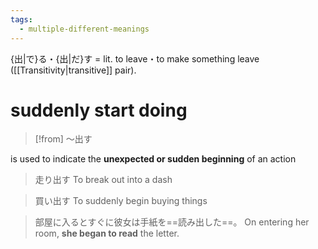 ```yaml
---
tags:
  - multiple-different-meanings
---
```

{出|で}る・{出|だ}す = lit. to leave・to make something leave ([[Transitivity|transitive]] pair).
# suddenly start doing
>[!from] 〜出す

is used to indicate the **unexpected or sudden beginning** of an action
>走り出す
>To break out into a dash

>買い出す
>To suddenly begin buying things

>部屋に入るとすぐに彼女は手紙を==読み出した==。
>On entering her room, **she began to read** the letter.